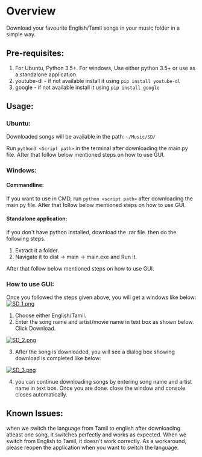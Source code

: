 # Overview

Download your favourite English/Tamil songs in your music folder in a simple way.

## Pre-requisites:

1. For Ubuntu, Python 3.5+. For windows, Use either python 3.5+ or use as a standalone application.
2. youtube-dl - if not available install it using `pip install youtube-dl`
3. google - if not available install it using `pip install google`

## Usage:

### Ubuntu:

Downloaded songs will be available in the path: `~/Music/SD/`

Run `python3 <Script path>` in the terminal after downloading the main.py file. After that follow below mentioned steps on how to use GUI.

### Windows:

#### Commandline:

If you want to use in CMD, run `python <script path>` after downloading the main.py file. After that follow below mentioned steps on how to use GUI.

#### Standalone application:

If you don't have python installed, download the .rar file. then do the following steps.
1. Extract it a folder.
2. Navigate it to dist -> main -> main.exe and Run it.

After that follow below mentioned steps on how to use GUI.

### How to use GUI:

Once you followed the steps given above, you will get a windows like below:
[![SD_1.png](https://s7.postimg.org/tbn8ax7ln/SD_1.png)](https://postimg.org/image/9tskuzanr/)

1. Choose either English/Tamil.
2. Enter the song name and artist/movie name in text box as shown below. Click Download.

[![SD_2.png](https://s7.postimg.org/5xf8z2hzf/SD_2.png)](https://postimg.org/image/sm4fymzd3/)

3. After the song is downloaded, you will see a dialog box showing download is completed like below:

[![SD_3.png](https://s7.postimg.org/w5qdohk3f/SD_3.png)](https://postimg.org/image/45ma47gmv/)

4. you can continue downloading songs by entering song name and artist name in text box. Once you are done. close the window and console closes automatically.

## Known Issues:

when we switch the language from Tamil to english after downloading atleast one song, it switches perfectly and works as expected. When we switch from English to Tamil, it doesn't work correctly.
As a workaround, please reopen the application when you want to switch the language.